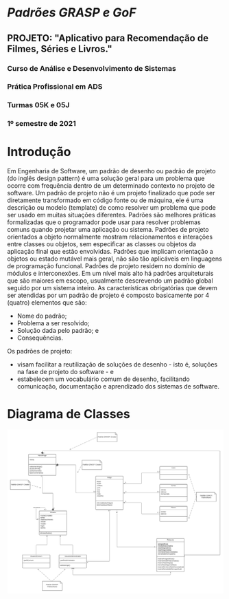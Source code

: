 # *Padrões GRASP e GoF* 
## PROJETO: "Aplicativo para Recomendação de Filmes, Séries e Livros."
### Curso de Análise e Desenvolvimento de Sistemas
### Prática Profissional em ADS
### Turmas 05K e 05J
### 1º semestre de 2021

# Introdução

Em Engenharia de Software, um padrão de desenho ou padrão de projeto  (do inglês design pattern) é uma solução geral para um problema que ocorre com frequência dentro de um determinado contexto no projeto de software. Um padrão de projeto não é um projeto finalizado que pode ser diretamente transformado em código fonte ou de máquina, ele é uma descrição ou modelo (template) de como resolver um problema que pode ser usado em muitas situações diferentes. Padrões são melhores práticas formalizadas que o programador pode usar para resolver problemas comuns quando projetar uma aplicação ou sistema. Padrões de projeto orientados a objeto normalmente mostram relacionamentos e interações entre classes ou objetos, sem especificar as classes ou objetos da aplicação final que estão envolvidas. Padrões que implicam orientação a objetos ou estado mutável mais geral, não são tão aplicáveis em linguagens de programação funcional. 
Padrões de projeto residem no domínio de módulos e interconexões. Em um nível mais alto há padrões arquiteturais que são maiores em escopo, usualmente descrevendo um padrão global seguido por um sistema inteiro. 
As características obrigatórias que devem ser atendidas por um padrão de projeto é composto basicamente por 4 (quatro) elementos que são: 
- Nome do padrão;
-	Problema a ser resolvido;
- Solução dada pelo padrão; e
-	Consequências.

Os padrões de projeto: 
-	visam facilitar a reutilização de soluções de desenho - isto é, soluções na fase de projeto do software - e
-	estabelecem um vocabulário comum de desenho, facilitando comunicação, documentação e aprendizado dos sistemas de software.



# Diagrama de Classes

![Diagrama de Classe](https://github.com/ProjBITN/BITN/blob/main/diagramasClasseSequencia/6.diagramaPadraoProjeto.png)



